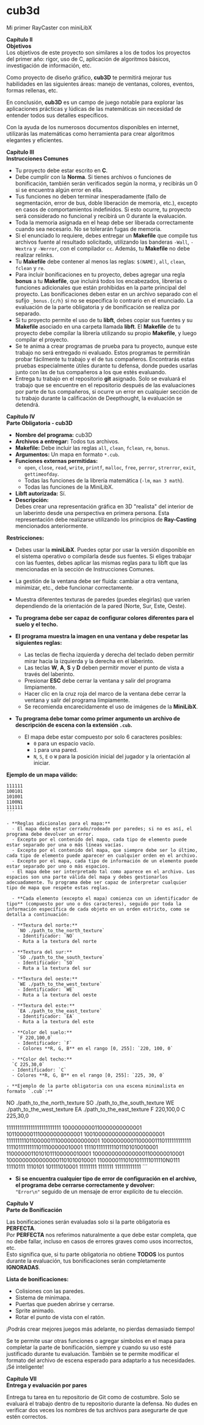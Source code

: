# cub3d
Mi primer RayCaster con miniLibX

**Capítulo II**  
**Objetivos**  
Los objetivos de este proyecto son similares a los de todos los proyectos del primer año: rigor, uso de C, aplicación de algoritmos básicos, investigación de información, etc.  

Como proyecto de diseño gráfico, **cub3D** te permitirá mejorar tus habilidades en las siguientes áreas: manejo de ventanas, colores, eventos, formas rellenas, etc.  

En conclusión, **cub3D** es un campo de juego notable para explorar las aplicaciones prácticas y lúdicas de las matemáticas sin necesidad de entender todos sus detalles específicos.  

Con la ayuda de los numerosos documentos disponibles en internet, utilizarás las matemáticas como herramienta para crear algoritmos elegantes y eficientes.

**Capítulo III**  
**Instrucciones Comunes**  

- Tu proyecto debe estar escrito en **C**.  
- Debe cumplir con la **Norma**. Si tienes archivos o funciones de bonificación, también serán verificados según la norma, y recibirás un 0 si se encuentra algún error en ella.  
- Tus funciones no deben terminar inesperadamente (fallo de segmentación, error de bus, doble liberación de memoria, etc.), excepto en casos de comportamientos indefinidos. Si esto ocurre, tu proyecto será considerado no funcional y recibirá un 0 durante la evaluación.  
- Toda la memoria asignada en el heap debe ser liberada correctamente cuando sea necesario. No se tolerarán fugas de memoria.  
- Si el enunciado lo requiere, debes entregar un **Makefile** que compile tus archivos fuente al resultado solicitado, utilizando las banderas `-Wall`, `-Wextra` y `-Werror`, con el compilador `cc`. Además, tu **Makefile** no debe realizar relinks.  
- Tu **Makefile** debe contener al menos las reglas: `$(NAME)`, `all`, `clean`, `fclean` y `re`.  
- Para incluir bonificaciones en tu proyecto, debes agregar una regla **bonus** a tu **Makefile**, que incluirá todos los encabezados, librerías o funciones adicionales que están prohibidas en la parte principal del proyecto. Las bonificaciones deben estar en un archivo separado con el sufijo `_bonus.{c/h}` si no se especifica lo contrario en el enunciado. La evaluación de la parte obligatoria y de bonificación se realiza por separado.  
- Si tu proyecto permite el uso de tu **libft**, debes copiar sus fuentes y su **Makefile** asociado en una carpeta llamada **libft**. El **Makefile** de tu proyecto debe compilar la librería utilizando su propio **Makefile**, y luego compilar el proyecto.  
- Se te anima a crear programas de prueba para tu proyecto, aunque este trabajo no será entregado ni evaluado. Estos programas te permitirán probar fácilmente tu trabajo y el de tus compañeros. Encontrarás estas pruebas especialmente útiles durante tu defensa, donde puedes usarlas junto con las de tus compañeros a los que estés evaluando.  
- Entrega tu trabajo en el repositorio **git** asignado. Solo se evaluará el trabajo que se encuentre en el repositorio después de las evaluaciones por parte de tus compañeros, si ocurre un error en cualquier sección de tu trabajo durante la calificación de Deepthought, la evaluación se detendrá.

**Capítulo IV**  
**Parte Obligatoria - cub3D**  

- **Nombre del programa:** cub3D  
- **Archivos a entregar:** Todos tus archivos.  
- **Makefile:** Debe incluir las reglas `all`, `clean`, `fclean`, `re`, `bonus`.  
- **Argumentos:** Un mapa en formato `*.cub`.  
- **Funciones externas permitidas:**  
  - `open`, `close`, `read`, `write`, `printf`, `malloc`, `free`, `perror`, `strerror`, `exit`, `gettimeofday`.  
  - Todas las funciones de la librería matemática (`-lm`, `man 3 math`).  
  - Todas las funciones de la MiniLibX.  
- **Libft autorizada:** Sí.  
- **Descripción:**  
  Debes crear una representación gráfica en 3D "realista" del interior de un laberinto desde una perspectiva en primera persona. Esta representación debe realizarse utilizando los principios de **Ray-Casting** mencionados anteriormente.  

**Restricciones:**  
- Debes usar la **miniLibX**. Puedes optar por usar la versión disponible en el sistema operativo o compilarla desde sus fuentes. Si eliges trabajar con las fuentes, debes aplicar las mismas reglas para tu libft que las mencionadas en la sección de Instrucciones Comunes.  
- La gestión de la ventana debe ser fluida: cambiar a otra ventana, minimizar, etc., debe funcionar correctamente.  
- Muestra diferentes texturas de paredes (puedes elegirlas) que varíen dependiendo de la orientación de la pared (Norte, Sur, Este, Oeste).

- **Tu programa debe ser capaz de configurar colores diferentes para el suelo y el techo.**  
- **El programa muestra la imagen en una ventana y debe respetar las siguientes reglas:**  
  - Las teclas de flecha izquierda y derecha del teclado deben permitir mirar hacia la izquierda y la derecha en el laberinto.  
  - Las teclas **W**, **A**, **S** y **D** deben permitir mover el punto de vista a través del laberinto.  
  - Presionar **ESC** debe cerrar la ventana y salir del programa limpiamente.  
  - Hacer clic en la cruz roja del marco de la ventana debe cerrar la ventana y salir del programa limpiamente.  
  - Se recomienda encarecidamente el uso de imágenes de la **MiniLibX**.  

- **Tu programa debe tomar como primer argumento un archivo de descripción de escena con la extensión `.cub`.**  
  - El mapa debe estar compuesto por solo 6 caracteres posibles:  
    - `0` para un espacio vacío.  
    - `1` para una pared.  
    - `N`, `S`, `E` o `W` para la posición inicial del jugador y la orientación al iniciar.  

**Ejemplo de un mapa válido:**  
```
111111
100101
101001
1100N1
111111
´´´

- **Reglas adicionales para el mapa:**  
  - El mapa debe estar cerrado/rodeado por paredes; si no es así, el programa debe devolver un error.  
  - Excepto por el contenido del mapa, cada tipo de elemento puede estar separado por una o más líneas vacías.  
  - Excepto por el contenido del mapa, que siempre debe ser lo último, cada tipo de elemento puede aparecer en cualquier orden en el archivo.  
  - Excepto por el mapa, cada tipo de información de un elemento puede estar separado por uno o más espacios.  
  - El mapa debe ser interpretado tal como aparece en el archivo. Los espacios son una parte válida del mapa y debes gestionarlos adecuadamente. Tu programa debe ser capaz de interpretar cualquier tipo de mapa que respete estas reglas.

  - **Cada elemento (excepto el mapa) comienza con un identificador de tipo** (compuesto por uno o dos caracteres), seguido por toda la información específica de cada objeto en un orden estricto, como se detalla a continuación:  

  - **Textura del norte:**  
    `NO ./path_to_the_north_texture`  
    - Identificador: `NO`  
    - Ruta a la textura del norte  

  - **Textura del sur:**  
    `SO ./path_to_the_south_texture`  
    - Identificador: `SO`  
    - Ruta a la textura del sur  

  - **Textura del oeste:**  
    `WE ./path_to_the_west_texture`  
    - Identificador: `WE`  
    - Ruta a la textura del oeste  

  - **Textura del este:**  
    `EA ./path_to_the_east_texture`  
    - Identificador: `EA`  
    - Ruta a la textura del este  

  - **Color del suelo:**  
    `F 220,100,0`  
    - Identificador: `F`  
    - Colores **R, G, B** en el rango [0, 255]: `220, 100, 0`  

  - **Color del techo:**  
  `C 225,30,0`  
  - Identificador: `C`  
  - Colores **R, G, B** en el rango [0, 255]: `225, 30, 0`  

- **Ejemplo de la parte obligatoria con una escena minimalista en formato `.cub`:**  
```
NO ./path_to_the_north_texture
SO ./path_to_the_south_texture
WE ./path_to_the_west_texture
EA ./path_to_the_east_texture
F 220,100,0
C 225,30,0

1111111111111111111111111
1000000000110000000000001
1011000001110000000000001
1001000000000000000000001
111111111011000001110000000000001
100000000011000001110111111111111
11110111111111011100000010001
11110111111111011101010010001
11000000110101011100000010001
10000000000000001100000010001
10000000000000001101010010001
11000001110101011111011110N0111
11110111 1110101 101111010001
11111111 1111111 111111111111
´´´

- **Si se encuentra cualquier tipo de error de configuración en el archivo, el programa debe cerrarse correctamente y devolver:**  
  `"Error\n"` seguido de un mensaje de error explícito de tu elección.

**Capítulo V**  
**Parte de Bonificación**  

Las bonificaciones serán evaluadas solo si la parte obligatoria es **PERFECTA**.  
Por **PERFECTA** nos referimos naturalmente a que debe estar completa, que no debe fallar, incluso en casos de errores graves como usos incorrectos, etc.  
Esto significa que, si tu parte obligatoria no obtiene **TODOS** los puntos durante la evaluación, tus bonificaciones serán completamente **IGNORADAS**.  

**Lista de bonificaciones:**  
- Colisiones con las paredes.  
- Sistema de minimapa.  
- Puertas que pueden abrirse y cerrarse.  
- Sprite animado.  
- Rotar el punto de vista con el ratón.  

¡Podrás crear mejores juegos más adelante, no pierdas demasiado tiempo!  

Se te permite usar otras funciones o agregar símbolos en el mapa para completar la parte de bonificación, siempre y cuando su uso esté justificado durante tu evaluación. También se te permite modificar el formato del archivo de escena esperado para adaptarlo a tus necesidades. ¡Sé inteligente!

**Capítulo VII**  
**Entrega y evaluación por pares**  

Entrega tu tarea en tu repositorio de Git como de costumbre. Solo se evaluará el trabajo dentro de tu repositorio durante la defensa. No dudes en verificar dos veces los nombres de tus archivos para asegurarte de que estén correctos.

